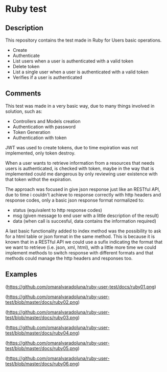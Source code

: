 # Ruby test

## Description

This repository contains the test made in Ruby for Users basic operations.

- Create
- Authenticate
- List users when a user is authenticated with a valid token
- Delete token
- List a single user when a user is authenticated with a valid token
- Verifies if a user is authenticated

## Comments

This test was made in a very basic way, due to many things involved in solution, such as:
- Controllers and Models creation
- Authentication with password
- Token Generation
- Authentication with token

JWT was used to create tokens, due to time expiration was not implemented, only token destroy.

When a user wants to retrieve information from a resources that needs users is authenticated, is checked with token, maybe in the way that is implemented could me dangerous by only reviewing user existence with that token withot the expiration. 

The approach was focused in give json response just like an RESTful API, due to time i couldn't achieve to response correctly with http headers and response codes, only a basic json response format normalized to:

- status (equivalent to http response codes)
- msg (given message to end user with a little description of the result)
- data (when call is succesful, data contains the information required)

A last basic functionality added to index method was the possibility to ask for a html table or json format in the same method. This is because it is known that in a RESTful API we could use a sufix indicating the format that we want to retrieve (i.e. json, xml, html), with a little more time we could implement methods to switch response with different formats and that methods could manage the http headers and responses too.

## Examples

(https://github.com/omaralvaradoluna/ruby-user-test/docs/ruby01.png)

(https://github.com/omaralvaradoluna/ruby-user-test/blob/master/docs/ruby02.png)

(https://github.com/omaralvaradoluna/ruby-user-test/blob/master/docs/ruby03.png)

(https://github.com/omaralvaradoluna/ruby-user-test/blob/master/docs/ruby04.png)

(https://github.com/omaralvaradoluna/ruby-user-test/blob/master/docs/ruby05.png)

(https://github.com/omaralvaradoluna/ruby-user-test/blob/master/docs/ruby06.png)
